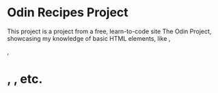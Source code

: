 # Odin Recipes Project

This project is a project from a free, learn-to-code site The Odin Project, showcasing my knowledge of basic HTML elements, like <a>, <p>, <h1>, <img>, etc.